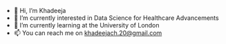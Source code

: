 - 👋 Hi, I’m Khadeeja
- 👀 I’m currently interested in Data Science for Healthcare Advancements
- 🌱 I’m currently learning at the University of London
- 📫 You can reach me on khadeejach.20@gmail.com

<!---
khadeejach20/khadeejach20 is a ✨ special ✨ repository because its `README.md` (this file) appears on your GitHub profile.
You can click the Preview link to take a look at your changes.
--->
